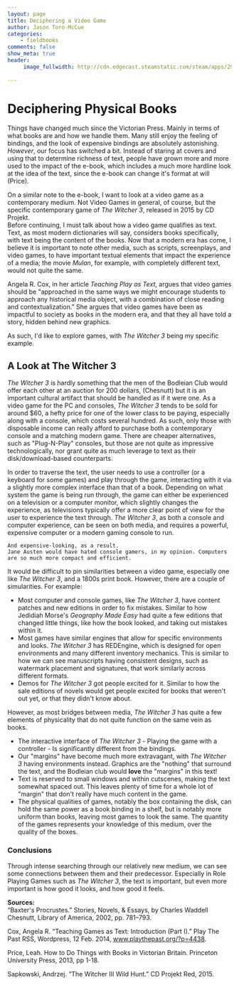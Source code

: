 ```yaml
---
layout: page  
title: Deciphering a Video Game  
author: Jason Toro-McCue  
categories:  
    - fieldbooks  
comments: false  
show_meta: true  
header:  
     image_fullwidth: http://cdn.edgecast.steamstatic.com/steam/apps/292030/header.jpg
      
---
```


# Deciphering Physical Books

Things have changed much since the Victorian Press. Mainly in terms of what books are and how we handle them. Many still enjoy the feeling of bindings, and the look of expensive bindings are absolutely astonishing.  
*However*, our focus has switched a bit. Instead of staring at covers and using that to determine richness of text, people have grown more and more used to the impact of the e-book, which includes a much more hardline look at the idea of the text, since the e-book can change it's format at will (Price).

On a similar note to the e-book, I want to look at a video game as a contemporary medium. Not Video Games in general, of course, but the specific contemporary game of *The Witcher 3*, released in 2015 by CD Projekt.  
Before continuing, I must talk about how a video game qualifies as text. Text, as most modern dictionaries will say, considers books specifically, with text being the content of the books. Now that a modern era has come, I believe it is important to note other media, such as scripts, screenplays, and video games, to have important textual elements that impact the experience of a media; the movie *Mulan*, for example, with completely different text, would not quite the same.  

Angela R. Cox, in her article *Teaching Play as Text*, argues that video games should be "approached in the same ways we might encourage students to approach any historical media object, with a combination of close reading and contextualization." She argues that video games have been as impactful to society as books in the modern era, and that they all have told a story, hidden behind new graphics.  

As such, I'd like to explore games, with *The Witcher 3* being my specific example.

## A Look at The Witcher 3

*The Witcher 3* is hardly something that the men of the Bodleian Club would offer each other at an auction for 200 dollars, (Chesnutt) but it is an important cultural artifact that should be handled as if it were one. As a video game for the PC and consoles, *The Witcher 3* tends to be sold for around $60, a hefty price for one of the lower class to be paying, especially along with a console, which costs several hundred. As such, only those with disposable income can really afford to purchase both a contemporary console and a matching modern game. There are cheaper alternatives, such as "Plug-N-Play" consoles, but those are not quite as impressive technologically, nor grant quite as much leverage to text as their disk/download-based counterparts. 
 
In order to traverse the text, the user needs to use a controller (or a keyboard for some games) and play through the game, interacting with it via a slightly more complex interface than that of a book. Depending on what system the game is being run through, the game can either be experienced on a television or a computer monitor, which slightly changes the experience, as televisions typically offer a more clear point of view for the user to experience the text through. *The Witcher 3*, as both a console and computer experience, can be seen on both media, and requires a powerful, expensive computer or a modern gaming console to run.

    And expensive-looking, as a result.
    Jane Austen would have hated console gamers, in my opinion. Computers are so much more compact and efficient.
    
It would be difficult to pin similarities between a video game, especially one like *The Witcher 3*, and a 1800s print book. However, there are a couple of simularities. For example:

+ Most computer and console games, like *The Witcher 3*, have content patches and new editions in order to fix mistakes. Similar to how Jedidiah Morse's *Geography Made Easy* had quite a few editions that changed little things, like how the book looked, and taking out mistakes within it.
+ Most games have similar engines that allow for specific environments and looks. *The Witcher 3* has REDEngine, which is designed for open environments and many different inventory mechanics. This is similar to how we can see manuscripts having consistent designs, such as watermark placement and signatures, that work similarly across different formats.
+ Demos for *The Witcher 3* got people excited for it. Similar to how the sale editions of novels would get people excited for books that weren't out yet, or that they didn't know about.

However, as most bridges between media, *The Witcher 3* has quite a few elements of physicality that do not quite function on the same vein as books.

+ The interactive interface of *The Witcher 3* - Playing the game with a controller - Is significantly different from the bindings.
+ Our "margins" have become much more extravagant, with *The Witcher 3* having environments instead. Graphics are the "nothing" that surround the text, and the Bodleian club would **love** the "margins" in this text!
+ Text is reserved to small windows and within cutscenes, making the text somewhat spaced out. This leaves plenty of time for a whole lot of "margin" that don't really have much content in the game.
+ The physical qualities of games, notably the box containing the disk, can hold the same power as a book binding in a shelf, but is notably more uniform than books, leaving most games to look the same. The quantity of the games represents your knowledge of this medium, over the quality of the boxes.

### Conclusions

Through intense searching through our relatively new medium, we can see some connections between them and their predecessor. Especially in Role Playing Games such as *The Witcher 3*, the text is important, but even more important is how good it looks, and how good it feels.  

**Sources:**  
“Baxter's Procrustes.” Stories, Novels, & Essays, by Charles Waddell Chesnutt, Library of America, 2002, pp. 781–793.

Cox, Angela R. “Teaching Games as Text: Introduction (Part I).” Play The Past RSS, Wordpress, 12 Feb. 2014, www.playthepast.org/?p=4438.

Price, Leah. How to Do Things with Books in Victorian Britain. Princeton University Press, 2013, pp 1-18.

Sapkowski, Andrzej. “The Witcher III Wild Hunt.” CD Projekt Red, 2015.
    

    

